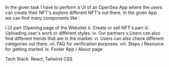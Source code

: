 In the given task I have to perform a UI of an OpenSea App where the users can create their NFT's explore different NFT's out there.
In the given App we can find many components like :

i.UI part (Opening page of the Website)
ii. Create or sell NFT's part
iii. Uploading user's work or different styles.
iv. Our partners
v.Users can also find different trends that are in the market.
vi. Users can also check different categories out there.
vii. FAQ for verification purposes.
viii. Steps / Resource for getting started.
ix. Footer App / About page

Tech Stack: React, Tailwind CSS